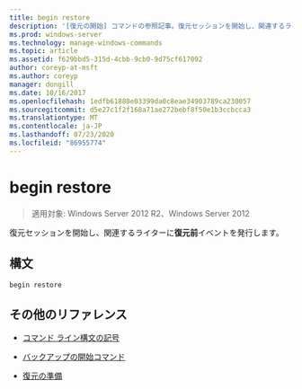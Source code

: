 ```yaml
---
title: begin restore
description: '[復元の開始] コマンドの参照記事。復元セッションを開始し、関連するライターに復元前イベントを発行します。'
ms.prod: windows-server
ms.technology: manage-windows-commands
ms.topic: article
ms.assetid: f629bbd5-315d-4cbb-9cb0-9d75cf617092
author: coreyp-at-msft
ms.author: coreyp
manager: dongill
ms.date: 10/16/2017
ms.openlocfilehash: 1edfb61880e03399da0c8eae34903789ca230057
ms.sourcegitcommit: d5e27c1f2f168a71ae272bebf8f50e1b3ccbcca3
ms.translationtype: MT
ms.contentlocale: ja-JP
ms.lasthandoff: 07/23/2020
ms.locfileid: "86955774"
---
```

# <a name="begin-restore"></a>begin restore

> 適用対象: Windows Server 2012 R2、Windows Server 2012

復元セッションを開始し、関連するライターに**復元前**イベントを発行します。

## <a name="syntax"></a>構文

```
begin restore
```

## <a name="additional-references"></a>その他のリファレンス

- [コマンド ライン構文の記号](command-line-syntax-key.md)

- [バックアップの開始コマンド](begin-backup.md)

- [復元の準備](/windows/win32/vss/overview-of-preparing-for-restore)
